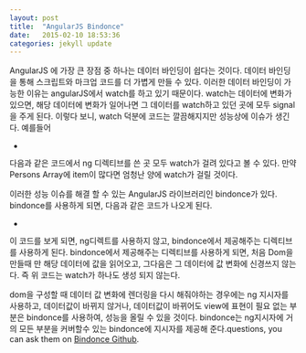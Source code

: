 ```yaml
---
layout: post
title:  "AngularJS Bindonce"
date:   2015-02-10 18:53:36
categories: jekyll update
---
```

<Bindonce>
AngularJS 에 가장 큰 장점 중 하나는 데이터 바인딩이 쉽다는 것이다.
데이터 바인딩을 통해 스크립트와 마크업 코드를 더 가볍게 만들 수 있다.
이러한 데이터 바인딩이 가능한 이유는 angularJS에서 watch를 하고 있기 때문이다.
watch는 데이터에 변화가 있으면, 해당 데이터에 변화가 일어나면 그 데이터를 watch하고 있던 곳에 모두 signal을 주게 된다.
이렇다 보니, watch 덕분에 코드는 깔끔해지지만 성능상에 이슈가 생긴다.
예를들어
<ul>
    <li ng-repeat="person in Persons">
        <a ng-href="#/people/{{person.id}}"><img ng-src="{{person.imageUrl}}"></a>
        <a ng-href="#/people/{{person.id}}"><span ng-bind="person.name"></span></a>
        <p ng-class="{'cycled':person.generated}" ng-bind-html-unsafe="person.description"></p>
    </li>
</ul>
다음과 같은 코드에서 ng 디렉티브를 쓴 곳 모두 watch가 걸려 있다고 볼 수 있다.
만약  Persons Array에 item이 많다면 엄청난 양에 watch가 걸릴 것이다.

이러한 성능 이슈를 해결 할 수 있는 AngularJS 라이브러리인 bindonce가 있다.
bindonce를 사용하게 되면, 다음과 같은 코드가 나오게 된다.
<ul>
    <li bindonce ng-repeat="person in Persons">
        <a bo-href="'#/people/' + person.id"><img bo-src="person.imageUrl"></a>
        <a bo-href="'#/people/' + person.id" bo-text="person.name"></a>
        <p bo-class="{'cycled':person.generated}" bo-html="person.description"></p>
    </li>
</ul>

이 코드를 보게 되면, ng디렉트를 사용하지 않고, bindonce에서 제공해주는 디렉티브를 사용하게 된다.
bindonce에서 제공해주는 디렉티브를 사용하게 되면, 처음 Dom을 만들때 만 해당 데이터에 값을 읽어오고, 
그다음은 그 데이터에 값 변화에 신경쓰지 않는다.
즉 위 코드는 watch가 하나도 생성 되지 않는다.

dom을 구성할 때 데이터 값 변화에 렌더링을 다시 해줘야하는 경우에는 ng 지시자를 사용하고,
데이터값이 바뀌지 않거나, 데이터값이 바뀌어도 view에 표현이 필요 없는 부분은 bindonce를 사용하여, 성능을 올릴 수 있을 것이다.
bindonce는 ng지시자에 거의 모든 부분을 커버할수 있는 bindonce에 지시자를 제공해 준다.questions, you can ask them on [Bindonce Github][Bindonce-help].

[jekyll]:      http://jekyllrb.com
[jekyll-gh]:   https://github.com/jekyll/jekyll
[Bindonce-help]: https://github.com/Pasvaz/bindonce 

